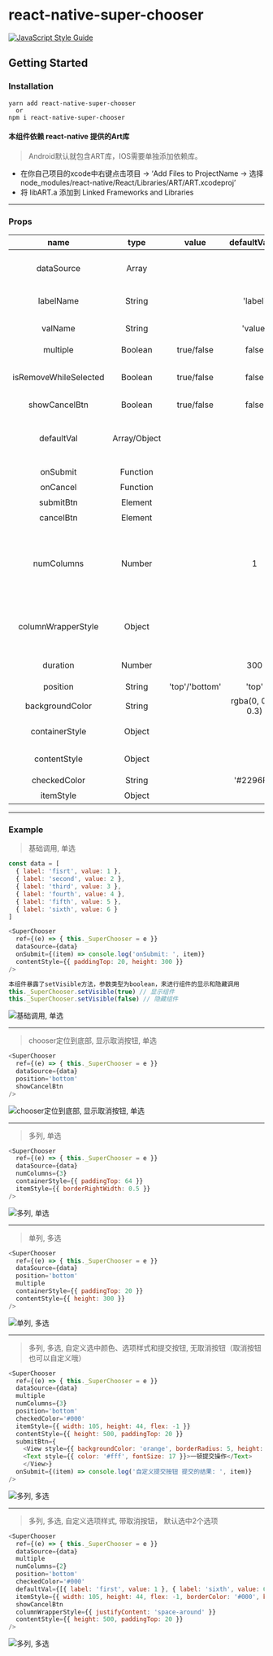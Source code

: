 # react-native-super-chooser  

[![JavaScript Style Guide](https://img.shields.io/badge/code_style-standard-brightgreen.svg)](https://standardjs.com)

## Getting Started  

### Installation  
```shell
yarn add react-native-super-chooser
  or
npm i react-native-super-chooser
```
#### 本组件依赖 react-native 提供的Art库
> Android默认就包含ART库，IOS需要单独添加依赖库。
+ 在你自己项目的xcode中右键点击项目 -> ‘Add Files to ProjectName -> 选择 node_modules/react-native/React/Libraries/ART/ART.xcodeproj’
+ 将 libART.a 添加到 Linked Frameworks and Libraries  

----

### Props
| name | type | value | defaultValue | desc |
|:----:|:----:|:-----:|:------------:|:----:|
|       dataSource      |    Array     |            |         |  isRequired, 数据源, 默认数组子元素格式 { label: '', value: '' } |
|       labelName       |    String    |            | 'label' |  数据源内元素对应的展示字段label的key  |
|       valName         |    String    |            | 'value' |  数据源内元素对应的value的key  |
|       multiple        |    Boolean   | true/false |  false  |  是否开启多选模式  |
| isRemoveWhileSelected |    Boolean   | true/false |  false  |  选中的单元是否从列表中删除，多选模式时无效  |
|     showCancelBtn     |    Boolean   | true/false |  false  |  是否显示取消按钮  |
|       defaultVal      | Array/Object |            |         |  默认选中项 (多选模式未开启时，传入数组的话，只选中数组第一位)  |
|       onSubmit        |    Function  |            |         |  提交触发的函数  |
|       onCancel        |    Function  |            |         |  取消触发的函数  |
|       submitBtn       |    Element   |            |         |  自定义渲染提交按钮  |
|       cancelBtn       |    Element   |            |         |  自定义渲染取消按钮  |
|       numColumns      |    Number    |            |    1    |  与 React-Native 原生组件 Flat 的 numColumns 相同 (其大与1，且为多选模式时，每一个列表项勾选icon不存在) |
|   columnWrapperStyle  |    Object    |            |         |  与 React-Native 原生组件 Flat 的 columnWrapperStyle 相同  |
|       duration        |    Number    |            |   300   |  背景动画效果持续时间  |
|       position        |    String   |'top'/'bottom'|  'top'  |  选择框的定位  |
|    backgroundColor    |    String    |            | rgba(0, 0, 0, 0.3) |  遮罩层颜色  |
|    containerStyle     |    Object    |            |         |  chooser外部容器 自定义样式  |
|       contentStyle    |    Object    |            |         |  select内容 自定义样式  |
|       checkedColor    |    String    |            |'#2296F3'|  选中的颜字体颜色  |
|       itemStyle       |    Object    |            |         |  每一个选项的样式  |
----  

### Example

> 基础调用, 单选
```javascript
const data = [
  { label: 'fisrt', value: 1 },
  { label: 'second', value: 2 },
  { label: 'third', value: 3 },
  { label: 'fourth', value: 4 },
  { label: 'fifth', value: 5 },
  { label: 'sixth', value: 6 }
]

<SuperChooser
  ref={(e) => { this._SuperChooser = e }}
  dataSource={data}
  onSubmit={(item) => console.log('onSubmit: ', item)}
  contentStyle={{ paddingTop: 20, height: 300 }}
/>

本组件暴露了setVisible方法，参数类型为boolean，来进行组件的显示和隐藏调用
this._SuperChooser.setVisible(true) // 显示组件
this._SuperChooser.setVisible(false) // 隐藏组件
```   
![基础调用, 单选](http://ow3gtvu02.bkt.clouddn.com/react-native-chooser/3.png?imageView2/4/w/200/h/300/q/50)   
  
----  

> chooser定位到底部, 显示取消按钮, 单选
```javascript
<SuperChooser
  ref={(e) => { this._SuperChooser = e }}
  dataSource={data}
  position='bottom'
  showCancelBtn
/>
```
![chooser定位到底部, 显示取消按钮, 单选](http://ow3gtvu02.bkt.clouddn.com/react-native-chooser/4.png?imageView2/4/w/200/h/300/q/50)   

----  

> 多列, 单选
```javascript
<SuperChooser
  ref={(e) => { this._SuperChooser = e }}
  dataSource={data}
  numColumns={3}
  containerStyle={{ paddingTop: 64 }}
  itemStyle={{ borderRightWidth: 0.5 }}
/>
```   
![多列, 单选](http://ow3gtvu02.bkt.clouddn.com/react-native-chooser/6.png?imageView2/4/w/200/h/300/q/50)  

----  

> 单列, 多选
```javascript
<SuperChooser
  ref={(e) => { this._SuperChooser = e }}
  dataSource={data}
  position='bottom'
  multiple
  containerStyle={{ paddingTop: 20 }}
  contentStyle={{ height: 300 }}
/>
```  
![单列, 多选](http://ow3gtvu02.bkt.clouddn.com/react-native-chooser/5.png?imageView2/4/w/200/h/300/q/50)  

----  

> 多列, 多选, 自定义选中颜色、选项样式和提交按钮, 无取消按钮（取消按钮也可以自定义哦）
```javascript
<SuperChooser
  ref={(e) => { this._SuperChooser = e }}
  dataSource={data}
  multiple
  numColumns={3}
  position='bottom'
  checkedColor='#000'
  itemStyle={{ width: 105, height: 44, flex: -1 }}
  contentStyle={{ height: 500, paddingTop: 20 }}
  submitBtn={
    <View style={{ backgroundColor: 'orange', borderRadius: 5, height: 50, width: 300, alignItems: 'center', justifyContent: 'center', marginBottom: 15 }}>
    <Text style={{ color: '#fff', fontSize: 17 }}>一顿提交操作</Text>
    </View>}
  onSubmit={(item) => console.log('自定义提交按钮 提交的结果: ', item)}
/>
```   
![多列, 多选](http://ow3gtvu02.bkt.clouddn.com/react-native-chooser/7.png?imageView2/4/w/200/h/300/q/50)   

----  

> 多列, 多选, 自定义选项样式, 带取消按钮， 默认选中2个选项
```javascript
<SuperChooser
  ref={(e) => { this._SuperChooser = e }}
  dataSource={data}
  multiple
  numColumns={2}
  position='bottom'
  checkedColor='#000'
  defaultVal={[{ label: 'first', value: 1 }, { label: 'sixth', value: 6 }]}
  itemStyle={{ width: 105, height: 44, flex: -1, borderColor: '#000', backgroundColor: '#eee' }}
  showCancelBtn
  columnWrapperStyle={{ justifyContent: 'space-around' }}
  contentStyle={{ height: 500, paddingTop: 20 }}
/>
```   
![多列, 多选](http://ow3gtvu02.bkt.clouddn.com/react-native-chooser/8.png?imageView2/4/w/200/h/300/q/50)  
